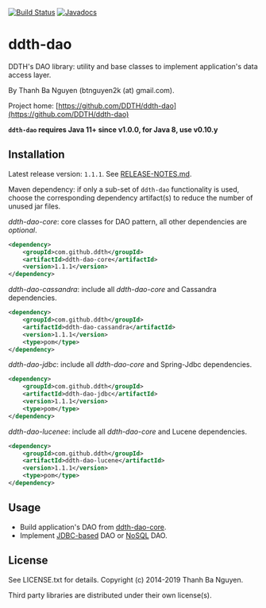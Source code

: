 [![Build Status](https://travis-ci.org/DDTH/ddth-dao.svg?branch=master)](https://travis-ci.org/DDTH/ddth-dao) [![Javadocs](http://javadoc.io/badge/com.github.ddth/ddth-dao-core.svg)](http://javadoc.io/doc/com.github.ddth/ddth-dao-core)

# ddth-dao

DDTH's DAO library: utility and base classes to implement application's data access layer.

By Thanh Ba Nguyen (btnguyen2k (at) gmail.com).

Project home:
[https://github.com/DDTH/ddth-dao](https://github.com/DDTH/ddth-dao)

**`ddth-dao` requires Java 11+ since v1.0.0, for Java 8, use v0.10.y**

## Installation

Latest release version: `1.1.1`. See [RELEASE-NOTES.md](RELEASE-NOTES.md).

Maven dependency: if only a sub-set of `ddth-dao` functionality is used, choose the corresponding
dependency artifact(s) to reduce the number of unused jar files.

*ddth-dao-core*: core classes for DAO pattern, all other dependencies are *optional*.

```xml
<dependency>
    <groupId>com.github.ddth</groupId>
    <artifactId>ddth-dao-core</artifactId>
    <version>1.1.1</version>
</dependency>
```

*ddth-dao-cassandra*: include all *ddth-dao-core* and Cassandra dependencies.

```xml
<dependency>
    <groupId>com.github.ddth</groupId>
    <artifactId>ddth-dao-cassandra</artifactId>
    <version>1.1.1</version>
    <type>pom</type>
</dependency>
```

*ddth-dao-jdbc*: include all *ddth-dao-core* and Spring-Jdbc dependencies.

```xml
<dependency>
    <groupId>com.github.ddth</groupId>
    <artifactId>ddth-dao-jdbc</artifactId>
    <version>1.1.1</version>
    <type>pom</type>
</dependency>
```

*ddth-dao-lucenee*: include all *ddth-dao-core* and Lucene dependencies.

```xml
<dependency>
    <groupId>com.github.ddth</groupId>
    <artifactId>ddth-dao-lucene</artifactId>
    <version>1.1.1</version>
    <type>pom</type>
</dependency>
```

## Usage

- Build application's DAO from [ddth-dao-core](CORE.md).
- Implement [JDBC-based](JDBC.md) DAO or [NoSQL](NOSQL.md) DAO.


## License

See LICENSE.txt for details. Copyright (c) 2014-2019 Thanh Ba Nguyen.

Third party libraries are distributed under their own license(s).
